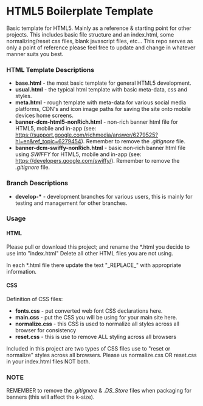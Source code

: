 # HTML5 Boilerplate Template

Basic template for HTML5. Mainly as a reference &amp; starting point for other projects. This includes basic file structure and an index.html, some normalizing/reset css files, blank javascript files, etc... This repo serves as only a point of reference please feel free to update and change in whatever manner suits you best.

### HTML Template Descriptions

- __base.html__ - the most basic template for general HTML5 development.
- __usual.html__ - the typical html template with basic meta-data, css and styles.
- __meta.html__ - rough template with meta-data for various social media platforms, CDN's and icon image paths for saving the site onto mobile devices home screens.
- __banner-dcm-html5-nonRich.html__ -  non-rich banner html file for HTML5, mobile and in-app (see: https://support.google.com/richmedia/answer/6279525?hl=en&ref_topic=6279454). Remember to remove the *.gitignore* file.
- __banner-dcm-swiffy-nonRich.html__ - basic non-rich banner html file using *SWIFFY* for HTML5, mobile and in-app (see: https://developers.google.com/swiffy/). Remember to remove the *.gitignore*  file.

### Branch Descriptions
- __develop-*__ - development branches for various users, this is mainly for testing and management for other branches.

### Usage

#### HTML
Please pull or download this project; and rename the *.html you decide to use into "index.html" 
Delete all other HTML files you are not using.

In each *.html file there update the text "\_REPLACE\_" with appropriate information. 

#### CSS
Definition of CSS files:
- __fonts.css__ - put converted web font CSS declarations here.
- __main.css__ - put the CSS you will be using for your main site here.
- __normalize.css__ - this CSS is used to normalize all styles across all browser for consistency
- __reset.css__ - this is use to remove ALL styling across all browsers

Included in this project are two types of CSS files use to "reset or normalize" styles across all browsers. 
Please us normalize.css OR reset.css in your index.html files NOT both.

### NOTE
REMEMBER to remove the *.gitignore* & *.DS_Store* files when packaging for banners (this will affect the k-size).
